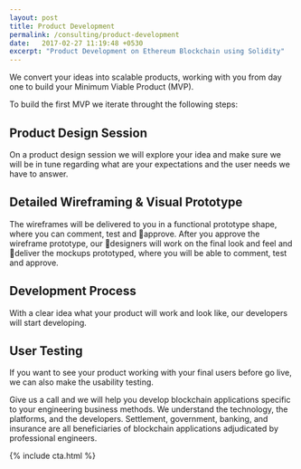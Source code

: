```yaml
---
layout: post
title: Product Development
permalink: /consulting/product-development
date:   2017-02-27 11:19:48 +0530
excerpt: "Product Development on Ethereum Blockchain using Solidity"
---
```


We convert your ideas into scalable products, working with you from day one to
build your Minimum Viable Product (MVP).

To build the first MVP we iterate throught the following steps:

## Product Design Session
On a product design session we will explore your idea and make sure we will be in tune regarding what are your expectations and the user needs we have to answer.


## Detailed Wireframing & Visual Prototype
The wireframes will be delivered to you in a functional prototype shape, where you can comment, test and approve. After you approve the wireframe prototype, our designers will work on the final look and feel and deliver the mockups prototyped, where you will be able to comment, test and approve.


## Development Process
With a clear idea what your product will work and look like, our developers will start developing.


## User Testing
If you want to see your product working with your final users before go live, we can also make the usability testing.


Give us a call and we will help you develop blockchain applications specific to your engineering business methods.  We understand the technology, the platforms, and the developers. Settlement, government, banking, and insurance are all beneficiaries of blockchain applications adjudicated by professional engineers.

{% include cta.html %}
